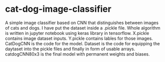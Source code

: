 # cat-dog-image-classifier
A simple image classifier based on CNN that distinguishes between images of cats and dogs.
I have put the dataset inside a .pickle file. Whole algorithm is written in jupyter notebook using keras library in tensorflow.
X.pickle contains image dataset inputs. Y.pickle contains lables for those images.
CatDogCNN is the code for the model.
Dataset is the code for equipping the daytaset into the pickle files and finally in form of usable arrays.
catdogCNN80x3 is the final model with permanent weights and biases.
